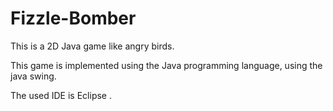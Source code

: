 # Fizzle-Bomber
This is a 2D Java game like angry birds.

This game is implemented using the Java programming language, using the java swing.

The used IDE is Eclipse .
